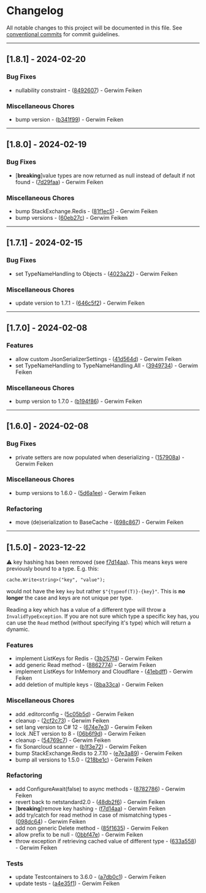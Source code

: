 # Changelog

All notable changes to this project will be documented in this file. See [conventional commits](https://www.conventionalcommits.org/) for commit guidelines.

---
## [1.8.1] - 2024-02-20

### Bug Fixes

- nullability constraint - ([8492607](https://github.com/gerwim/cache/commit/8492607a7b6a34148ec03d041d42439bf2a147e1)) - Gerwim Feiken

### Miscellaneous Chores

- bump version - ([b341f99](https://github.com/gerwim/cache/commit/b341f99fa3507bc8417288eec9777edf4f156798)) - Gerwim Feiken

---
## [1.8.0] - 2024-02-19

### Bug Fixes

-  [**breaking**]value types are now returned as null instead of default if not found - ([7d29faa](https://github.com/gerwim/cache/commit/7d29faa36174e50a1019f0b741c166333ef8909c)) - Gerwim Feiken

### Miscellaneous Chores

- bump StackExchange.Redis - ([81f1ec5](https://github.com/gerwim/cache/commit/81f1ec52828bd40e8d61ac3fb09c9084031ead00)) - Gerwim Feiken
- bump versions - ([60eb27c](https://github.com/gerwim/cache/commit/60eb27cca235044433f311054fe8b78838f4d28b)) - Gerwim Feiken

---
## [1.7.1] - 2024-02-15

### Bug Fixes

- set TypeNameHandling to Objects - ([4023a22](https://github.com/gerwim/cache/commit/4023a22f8b25ede1f21593377446c2041b5ad8c3)) - Gerwim Feiken

### Miscellaneous Chores

- update version to 1.7.1 - ([646c5f2](https://github.com/gerwim/cache/commit/646c5f2f88a33df0852cfe5e3be0772cc4603fb2)) - Gerwim Feiken

---
## [1.7.0] - 2024-02-08

### Features

- allow custom JsonSerializerSettings - ([41d564d](https://github.com/gerwim/cache/commit/41d564db1b58fb7f60936112c22dcafe6d7284b4)) - Gerwim Feiken
- set TypeNameHandling to TypeNameHandling.All - ([3949734](https://github.com/gerwim/cache/commit/394973409eff23d9469839fa0f5bfb02fa55e9e5)) - Gerwim Feiken

### Miscellaneous Chores

- bump version to 1.7.0 - ([b194f86](https://github.com/gerwim/cache/commit/b194f86633f416e4c29927b19315d9c82402edef)) - Gerwim Feiken

---
## [1.6.0] - 2024-02-08

### Bug Fixes

- private setters are now populated when deserializing - ([157908a](https://github.com/gerwim/cache/commit/157908aad6f32be546a53f8dd45c13e426e989f3)) - Gerwim Feiken

### Miscellaneous Chores

- bump versions to 1.6.0 - ([5d6a1ee](https://github.com/gerwim/cache/commit/5d6a1ee8be8cc552a448b2bc7a2e8634d601284d)) - Gerwim Feiken

### Refactoring

- move (de)serialization to BaseCache - ([698c867](https://github.com/gerwim/cache/commit/698c867bf19dc1d8e990082cfb152a88ca19c158)) - Gerwim Feiken

---
## [1.5.0] - 2023-12-22

:warning: key hashing has been removed (see [f7d14aa](https://github.com/gerwim/cache/commit/f7d14aa0a69f6eba461b67fb7f3158213c1c536f)). This means keys were previously bound to a type. E.g. this:

```
cache.Write<string>("key", "value");
```
would not have the key `key` but rather `$"{typeof(T)}-{key}"`. This is **no longer** the case and keys are not unique per type.

Reading a key which has a value of a different type will throw a `InvalidTypeException`.
If you are not sure which type a specific key has, you can use the `Read` method (without specifying it's type) which will return a dynamic.

### Features

- implement ListKeys for Redis - ([3b257f4](https://github.com/gerwim/cache/commit/3b257f48bfcaad1eda6bc2c0e777b759ad74977c)) - Gerwim Feiken
- add generic Read method - ([8862774](https://github.com/gerwim/cache/commit/886277433fa7780b821729692dfb076d2bdb9947)) - Gerwim Feiken
- implement ListKeys for InMemory and Cloudflare - ([41ebdff](https://github.com/gerwim/cache/commit/41ebdff024beeb9fc8599b9b1835526e28a187be)) - Gerwim Feiken
- add deletion of multiple keys - ([8ba33ca](https://github.com/gerwim/cache/commit/8ba33ca0c9681989d7d8320c455becacfe2e5294)) - Gerwim Feiken

### Miscellaneous Chores

- add .editorconfig - ([5c05b5d](https://github.com/gerwim/cache/commit/5c05b5d3858de2df2e7987ceb803225b00510d22)) - Gerwim Feiken
- cleanup - ([2cf2c73](https://github.com/gerwim/cache/commit/2cf2c73729d68e10f0b29572091095e956099d3a)) - Gerwim Feiken
- set lang version to C# 12 - ([674e7e3](https://github.com/gerwim/cache/commit/674e7e3b214ba733720fd2c051ce003adcab78e2)) - Gerwim Feiken
- lock .NET version to 8 - ([06b6f9d](https://github.com/gerwim/cache/commit/06b6f9d277e9b1b30e93bf07d13cda69daac435e)) - Gerwim Feiken
- cleanup - ([54769c7](https://github.com/gerwim/cache/commit/54769c7066d92b5a22c5f22955d45ca76141217b)) - Gerwim Feiken
- fix Sonarcloud scanner - ([b1f3e72](https://github.com/gerwim/cache/commit/b1f3e72fc5038b4756e070c017f7bc6f891648d1)) - Gerwim Feiken
- bump StackExchange.Redis to 2.7.10 - ([e7e3a89](https://github.com/gerwim/cache/commit/e7e3a895b0dd8c715dc670c2dee47028995f546f)) - Gerwim Feiken
- bump all versions to 1.5.0 - ([218be1c](https://github.com/gerwim/cache/commit/218be1caa5ae275ddb4612cb15ec71ac6a613694)) - Gerwim Feiken

### Refactoring

- add ConfigureAwait(false) to async methods - ([8782786](https://github.com/gerwim/cache/commit/878278637f04abc8b54d83771eedce13ae014d10)) - Gerwim Feiken
- revert back to netstandard2.0 - ([48db2f6](https://github.com/gerwim/cache/commit/48db2f6f9ef6d9707fe3626ca0b059a770b8848e)) - Gerwim Feiken
-  [**breaking**]remove key hashing - ([f7d14aa](https://github.com/gerwim/cache/commit/f7d14aa0a69f6eba461b67fb7f3158213c1c536f)) - Gerwim Feiken
- add try/catch for read method in case of mismatching types - ([098dc64](https://github.com/gerwim/cache/commit/098dc646a81b290a7f16be3cbd87342207b0ea97)) - Gerwim Feiken
- add non generic Delete method - ([85f1635](https://github.com/gerwim/cache/commit/85f1635a071cb51ef8452c59f1d1e573d3af3c11)) - Gerwim Feiken
- allow prefix to be null - ([0bbf47e](https://github.com/gerwim/cache/commit/0bbf47e4658f2a0bd92ff6dea26b26bb1b1f293b)) - Gerwim Feiken
- throw exception if retrieving cached value of different type - ([633a558](https://github.com/gerwim/cache/commit/633a558288a7ca96f721b3c095cb604a15bbbe21)) - Gerwim Feiken

### Tests

- update Testcontainers to 3.6.0 - ([a7db0c1](https://github.com/gerwim/cache/commit/a7db0c1c99e651aa103641cbb99bb439952e790a)) - Gerwim Feiken
- update tests - ([a4e35f1](https://github.com/gerwim/cache/commit/a4e35f156dd6d365f1999ae4e50ed6eed99ee2e7)) - Gerwim Feiken

<!-- generated by git-cliff -->
